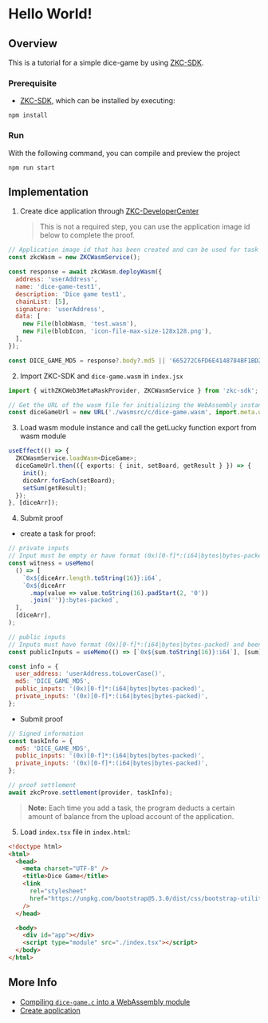 # Hello World!

## Overview

This is a tutorial for a simple dice-game by using [ZKC-SDK][1].

### Prerequisite

- [ZKC-SDK][1], which can be installed by executing:

```shell
npm install
```

### Run

With the following command, you can compile and preview the project

```shell
npm run start
```

## Implementation

1.  Create dice application through [ZKC-DeveloperCenter][3]

    > This is not a required step, you can use the application image id below to complete the proof.

```javascript
// Application image id that has been created and can be used for task proofing, of course, you can upload the wasm application yourself to get the application id (which will cost some ETH)
const zkcWasm = new ZKCWasmService();

const response = await zkcWasm.deployWasm({
  address: 'userAddress',
  name: 'dice-game-test1',
  description: 'Dice game test1',
  chainList: [5],
  signature: 'userAddress',
  data: [
    new File(blobWasm, 'test.wasm'),
    new File(blobIcon, 'icon-file-max-size-128x128.png'),
  ],
});

const DICE_GAME_MD5 = response?.body?.md5 || '665272C6FD6E4148784BF1BD2905301F';
```

2.  Import ZKC-SDK and `dice-game.wasm` in `index.jsx`

```javascript
import { withZKCWeb3MetaMaskProvider, ZKCWasmService } from 'zkc-sdk';

// Get the URL of the wasm file for initializing the WebAssembly instance.
const diceGameUrl = new URL('./wasmsrc/c/dice-game.wasm', import.meta.url);
```

3.  Load wasm module instance and call the getLucky function export from wasm module

```ts
useEffect(() => {
  ZKCWasmService.loadWasm<DiceGame>;
  diceGameUrl.then(({ exports: { init, setBoard, getResult } }) => {
    init();
    diceArr.forEach(setBoard);
    setSum(getResult);
  });
}, [diceArr]);
```

4.  Submit proof

- create a task for proof:

```javascript
// private inputs
// Input must be empty or have format (0x)[0-f]*:(i64|bytes|bytes-packed) and been separated by spaces (eg: 0x12:i64).
const witness = useMemo(
  () => [
    `0x${diceArr.length.toString(16)}:i64`,
    `0x${diceArr
      .map(value => value.toString(16).padStart(2, '0'))
      .join('')}:bytes-packed`,
  ],
  [diceArr],
);

// public inputs
// Inputs must have format (0x)[0-f]*:(i64|bytes|bytes-packed) and been separated by spaces (eg: 0x12:i64).
const publicInputs = useMemo(() => [`0x${sum.toString(16)}:i64`], [sum]);

const info = {
  user_address: 'userAddress.toLowerCase()',
  md5: 'DICE_GAME_MD5',
  public_inputs: '(0x)[0-f]*:(i64|bytes|bytes-packed)',
  private_inputs: '(0x)[0-f]*:(i64|bytes|bytes-packed)',
};
```

- Submit proof

```javascript
// Signed information
const taskInfo = {
  md5: 'DICE_GAME_MD5',
  public_inputs: '(0x)[0-f]*:(i64|bytes|bytes-packed)',
  private_inputs: '(0x)[0-f]*:(i64|bytes|bytes-packed)',
};

// proof settlement
await zkcProve.settlement(provider, taskInfo);
```

> **Note:** Each time you add a task, the program deducts a certain amount of balance from the upload account of the application.

5.  Load `index.tsx` file in `index.html`:

```html
<!doctype html>
<html>
  <head>
    <meta charset="UTF-8" />
    <title>Dice Game</title>
    <link
      rel="stylesheet"
      href="https://unpkg.com/bootstrap@5.3.0/dist/css/bootstrap-utilities.min.css"
    />
  </head>

  <body>
    <div id="app"></div>
    <script type="module" src="./index.tsx"></script>
  </body>
</html>
```

## More Info
- [Compiling `dice-game.c` into a WebAssembly module][4]
- [Create application][3]

[1]: https://github.com/zkcrossteam/ZKC-SDK
[2]: https://parceljs.org/
[3]: https://dev.zkcross.org/create-app
[4]: ./wasmsrc/c/README.md
